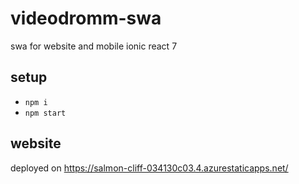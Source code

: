 # videodromm-swa
swa for website and mobile ionic react 7

## setup
- `npm i`
- `npm start`

## website
deployed on https://salmon-cliff-034130c03.4.azurestaticapps.net/
